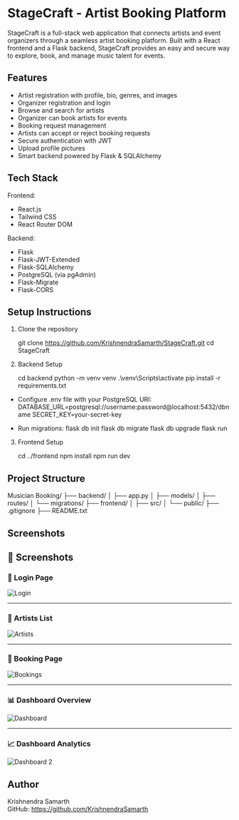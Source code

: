
StageCraft - Artist Booking Platform
====================================

StageCraft is a full-stack web application that connects artists and event organizers through a seamless artist booking platform. Built with a React frontend and a Flask backend, StageCraft provides an easy and secure way to explore, book, and manage music talent for events.

Features
--------
- Artist registration with profile, bio, genres, and images
- Organizer registration and login
- Browse and search for artists
- Organizer can book artists for events
- Booking request management
- Artists can accept or reject booking requests
- Secure authentication with JWT
- Upload profile pictures
- Smart backend powered by Flask & SQLAlchemy

Tech Stack
----------
Frontend:
- React.js
- Tailwind CSS
- React Router DOM

Backend:
- Flask
- Flask-JWT-Extended
- Flask-SQLAlchemy
- PostgreSQL (via pgAdmin)
- Flask-Migrate
- Flask-CORS

Setup Instructions
------------------

1. Clone the repository

    git clone https://github.com/KrishnendraSamarth/StageCraft.git
    cd StageCraft

2. Backend Setup

    cd backend
    python -m venv venv
    .\venv\Scripts\activate
    pip install -r requirements.txt

- Configure .env file with your PostgreSQL URI:
    DATABASE_URL=postgresql://username:password@localhost:5432/dbname
    SECRET_KEY=your-secret-key

- Run migrations:
    flask db init
    flask db migrate
    flask db upgrade
    flask run

3. Frontend Setup

    cd ../frontend
    npm install
    npm run dev

Project Structure
-----------------
Musician Booking/
├── backend/
│   ├── app.py
│   ├── models/
│   ├── routes/
│   └── migrations/
├── frontend/
│   ├── src/
│   └── public/
├── .gitignore
├── README.txt

Screenshots
-----------
## 📸 Screenshots

### 🔐 Login Page
![Login](login.jpg)

---

### 🎤 Artists List
![Artists](artists.jpg)

---

### 📅 Booking Page
![Bookings](bookings.jpg)

---

### 📊 Dashboard Overview
![Dashboard](dashboard.jpg)

---

### 📈 Dashboard Analytics
![Dashboard 2](dashboard2.jpg)


Author
------
Krishnendra Samarth  
GitHub: https://github.com/KrishnendraSamarth

